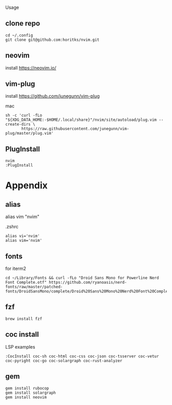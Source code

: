  Usage 
## clone repo
```
cd ~/.config
git clone git@github.com:horitks/nvim.git
```

## neovim
install
https://neovim.io/

## vim-plug
install
https://github.com/junegunn/vim-plug

mac
```
sh -c 'curl -fLo "${XDG_DATA_HOME:-$HOME/.local/share}"/nvim/site/autoload/plug.vim --create-dirs \
       https://raw.githubusercontent.com/junegunn/vim-plug/master/plug.vim'
```

## PlugInstall
```
nvim
:PlugInstall
```

# Appendix
## alias
alias vim "nvim"

.zshrc
```
alias vi='nvim'
alias vim='nvim'
```

## fonts
for iterm2
```
cd ~/Library/Fonts && curl -fLo "Droid Sans Mono for Powerline Nerd Font Complete.otf" https://github.com/ryanoasis/nerd-fonts/raw/master/patched-fonts/DroidSansMono/complete/Droid%20Sans%20Mono%20Nerd%20Font%20Complete.otf
```

## fzf
```
brew install fzf
```

## coc install
LSP examples
```
:CocInstall coc-sh coc-html coc-css coc-json coc-tsserver coc-vetur coc-pyright coc-go coc-solargraph coc-rust-analyzer
```


## gem

```
gem install rubocop
gem install solargraph
gem install neovim
```
